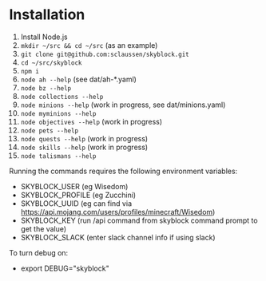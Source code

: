 # Installation

1. Install Node.js
1. `mkdir ~/src && cd ~/src` (as an example)
1. `git clone git@github.com:sclaussen/skyblock.git`
1. `cd ~/src/skyblock`
1. `npm i`
1. `node ah --help` (see dat/ah-*.yaml)
1. `node bz --help`
1. `node collections --help`
1. `node minions --help` (work in progress, see dat/minions.yaml)
1. `node myminions --help`
1. `node objectives --help` (work in progress)
1. `node pets --help`
1. `node quests --help` (work in progress)
1. `node skills --help` (work in progress)
1. `node talismans --help`

Running the commands requires the following environment variables:
- SKYBLOCK_USER (eg Wisedom)
- SKYBLOCK_PROFILE (eg Zucchini)
- SKYBLOCK_UUID (eg can find via https://api.mojang.com/users/profiles/minecraft/Wisedom)
- SKYBLOCK_KEY (run /api command from skyblock command prompt to get the value)
- SKYBLOCK_SLACK (enter slack channel info if using slack)

To turn debug on:
- export DEBUG="skyblock"
